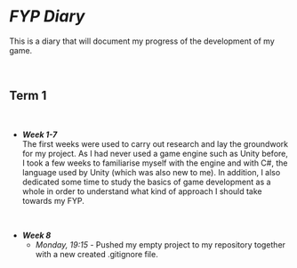 # ***FYP Diary*** 

This is a diary that will document my progress of the development of my game. 

<br>

## **Term 1**

<br>

- ***Week 1-7*** <br>
The first weeks were used to carry out research and lay the groundwork for my project. As I had never used a game engine such as Unity before, I took a few weeks to familiarise myself with the engine and with C#, the language used by Unity (which was also new to me).  In addition, I also dedicated some time to study the basics of game development as a whole in order to understand what kind of approach I should take towards my FYP.

<br>

- ***Week 8*** 
    - *Monday, 19:15* - Pushed my empty project to my repository together with a new created .gitignore file.